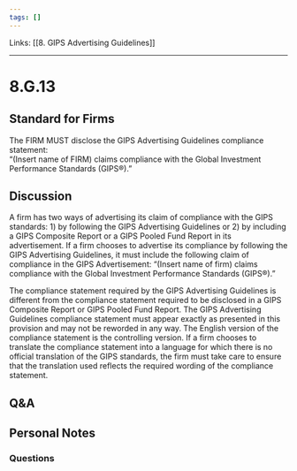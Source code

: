 ```yaml
---
tags: []
---
```

Links: [[8. GIPS Advertising Guidelines]]
___
# 8.G.13
## Standard for Firms
The FIRM MUST disclose the GIPS Advertising Guidelines compliance statement:  
“(Insert name of FIRM) claims compliance with the Global Investment Performance Standards (GIPS®).”
## Discussion
A firm has two ways of advertising its claim of compliance with the GIPS standards: 1) by following the GIPS Advertising Guidelines or 2) by including a GIPS Composite Report or a GIPS Pooled Fund Report in its advertisement. If a firm chooses to advertise its compliance by following the GIPS Advertising Guidelines, it must include the following claim of compliance in the GIPS Advertisement:
“(Insert name of firm) claims compliance with the Global Investment Performance Standards (GIPS®).”

The compliance statement required by the GIPS Advertising Guidelines is different from the compliance statement required to be disclosed in a GIPS Composite Report or GIPS Pooled Fund Report. The GIPS Advertising Guidelines compliance statement must appear exactly as presented in this provision and may not be reworded in any way. The English version of the compliance statement is the controlling version. If a firm chooses to translate the compliance statement into a language for which there is no official translation of the GIPS standards, the firm must take care to ensure that the translation used reflects the required wording of the compliance statement.
## Q&A

## Personal Notes

### Questions
